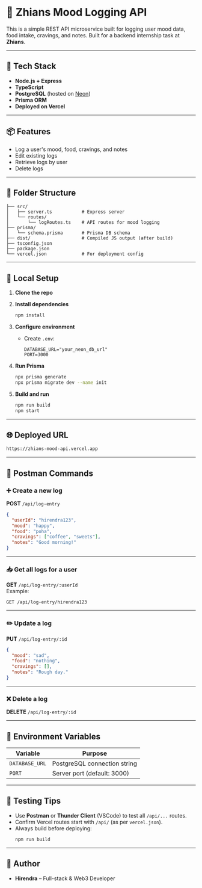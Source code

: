 # 🧠 Zhians Mood Logging API

This is a simple REST API microservice built for logging user mood data, food intake, cravings, and notes. Built for a backend internship task at **Zhians**.

---

## 🚀 Tech Stack

- **Node.js + Express**
- **TypeScript**
- **PostgreSQL** (hosted on [Neon](https://neon.tech))
- **Prisma ORM**
- **Deployed on Vercel**

---

## 📦 Features

- Log a user's mood, food, cravings, and notes
- Edit existing logs
- Retrieve logs by user
- Delete logs

---

## 📁 Folder Structure

```
├── src/
│   ├── server.ts           # Express server
│   └── routes/
│       └── logRoutes.ts    # API routes for mood logging
├── prisma/
│   └── schema.prisma       # Prisma DB schema
├── dist/                   # Compiled JS output (after build)
├── tsconfig.json
├── package.json
└── vercel.json             # For deployment config
```

---

## 🔧 Local Setup

1. **Clone the repo**
2. **Install dependencies**
   ```bash
   npm install
   ```
3. **Configure environment**
   - Create `.env`:
     ```env
     DATABASE_URL="your_neon_db_url"
     PORT=3000
     ```

4. **Run Prisma**
   ```bash
   npx prisma generate
   npx prisma migrate dev --name init
   ```

5. **Build and run**
   ```bash
   npm run build
   npm start
   ```

---

## 🌐 Deployed URL

```bash
https://zhians-mood-api.vercel.app
```

---

## 🔁 Postman Commands

### ➕ Create a new log
**POST** `/api/log-entry`  
```json
{
  "userId": "hirendra123",
  "mood": "happy",
  "food": "poha",
  "cravings": ["coffee", "sweets"],
  "notes": "Good morning!"
}
```

---

### 📥 Get all logs for a user
**GET** `/api/log-entry/:userId`  
Example:
```
GET /api/log-entry/hirendra123
```

---

### ✏️ Update a log
**PUT** `/api/log-entry/:id`  
```json
{
  "mood": "sad",
  "food": "nothing",
  "cravings": [],
  "notes": "Rough day."
}
```

---

### ❌ Delete a log
**DELETE** `/api/log-entry/:id`

---

## 🔐 Environment Variables

| Variable       | Purpose                         |
|----------------|---------------------------------|
| `DATABASE_URL` | PostgreSQL connection string    |
| `PORT`         | Server port (default: 3000)     |

---

## 🧪 Testing Tips

- Use **Postman** or **Thunder Client** (VSCode) to test all `/api/...` routes.
- Confirm Vercel routes start with `/api/` (as per `vercel.json`).
- Always build before deploying:
  ```bash
  npm run build
  ```

---

## 📣 Author

- **Hirendra** – Full-stack & Web3 Developer
